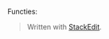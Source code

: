 Functies:



> Written with [StackEdit](https://stackedit.io/).
<!--stackedit_data:
eyJoaXN0b3J5IjpbLTE1MTYxMTE5NzNdfQ==
-->